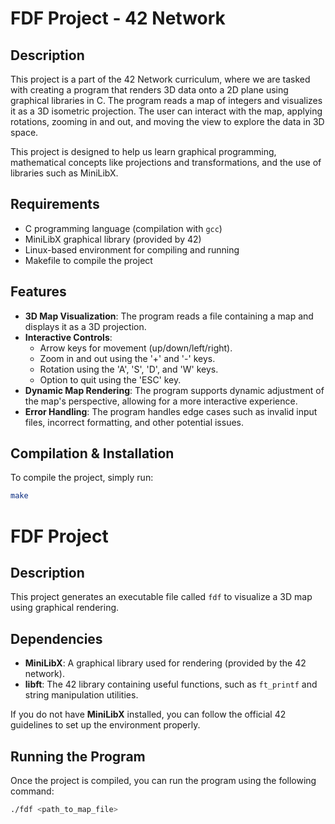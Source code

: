 # FDF Project - 42 Network

## Description
This project is a part of the 42 Network curriculum, where we are tasked with creating a program that renders 3D data onto a 2D plane using graphical libraries in C. The program reads a map of integers and visualizes it as a 3D isometric projection. The user can interact with the map, applying rotations, zooming in and out, and moving the view to explore the data in 3D space.

This project is designed to help us learn graphical programming, mathematical concepts like projections and transformations, and the use of libraries such as MiniLibX.

## Requirements
- C programming language (compilation with `gcc`)
- MiniLibX graphical library (provided by 42)
- Linux-based environment for compiling and running
- Makefile to compile the project

## Features
- **3D Map Visualization**: The program reads a file containing a map and displays it as a 3D projection.
- **Interactive Controls**:
  - Arrow keys for movement (up/down/left/right).
  - Zoom in and out using the '+' and '-' keys.
  - Rotation using the 'A', 'S', 'D', and 'W' keys.
  - Option to quit using the 'ESC' key.
- **Dynamic Map Rendering**: The program supports dynamic adjustment of the map's perspective, allowing for a more interactive experience.
- **Error Handling**: The program handles edge cases such as invalid input files, incorrect formatting, and other potential issues.

## Compilation & Installation

To compile the project, simply run:

```bash
make
```
# FDF Project

## Description
This project generates an executable file called `fdf` to visualize a 3D map using graphical rendering.

## Dependencies
- **MiniLibX**: A graphical library used for rendering (provided by the 42 network).
- **libft**: The 42 library containing useful functions, such as `ft_printf` and string manipulation utilities.

If you do not have **MiniLibX** installed, you can follow the official 42 guidelines to set up the environment properly.

## Running the Program
Once the project is compiled, you can run the program using the following command:

```bash
./fdf <path_to_map_file>
```
